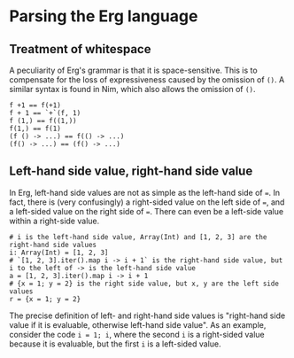 # Parsing the Erg language

## Treatment of whitespace

A peculiarity of Erg's grammar is that it is space-sensitive.
This is to compensate for the loss of expressiveness caused by the omission of `()`. A similar syntax is found in Nim, which also allows the omission of `()`.

```erg
f +1 == f(+1)
f + 1 == `+`(f, 1)
f (1,) == f((1,))
f(1,) == f(1)
(f () -> ...) == f(() -> ...)
(f() -> ...) == (f() -> ...)
```

## Left-hand side value, right-hand side value

In Erg, left-hand side values are not as simple as the left-hand side of `=`.
In fact, there is (very confusingly) a right-sided value on the left side of `=`, and a left-sided value on the right side of `=`.
There can even be a left-side value within a right-side value.

```erg
# i is the left-hand side value, Array(Int) and [1, 2, 3] are the right-hand side values
i: Array(Int) = [1, 2, 3]
# `[1, 2, 3].iter().map i -> i + 1` is the right-hand side value, but i to the left of -> is the left-hand side value
a = [1, 2, 3].iter().map i -> i + 1
# {x = 1; y = 2} is the right side value, but x, y are the left side values
r = {x = 1; y = 2}
```

The precise definition of left- and right-hand side values is "right-hand side value if it is evaluable, otherwise left-hand side value".
As an example, consider the code ``i = 1; i``, where the second `i` is a right-sided value because it is evaluable, but the first `i` is a left-sided value.
